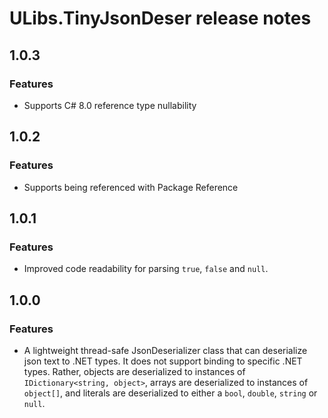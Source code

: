 # ULibs.TinyJsonDeser release notes

## 1.0.3

### Features

- Supports C# 8.0 reference type nullability  

## 1.0.2

### Features

- Supports being referenced with Package Reference

## 1.0.1

### Features

- Improved code readability for parsing `true`, `false` and `null`.

## 1.0.0

### Features

- A lightweight thread-safe JsonDeserializer class that can deserialize json text to .NET types. It does not support binding to specific .NET types. Rather, objects are deserialized to instances of `IDictionary<string, object>`, arrays are deserialized to instances of `object[]`, and literals are deserialized to either a `bool`, `double`, `string` or `null`.
